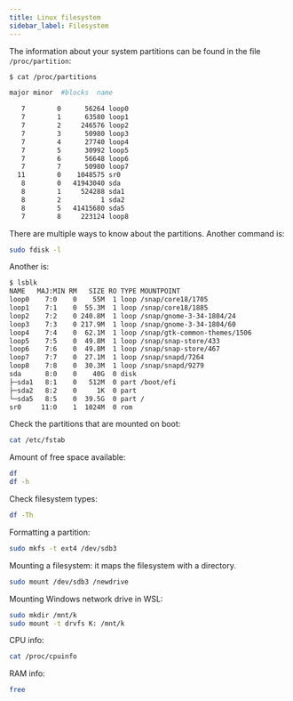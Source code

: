 ```yaml
---
title: Linux filesystem
sidebar_label: Filesystem
---
```

The information about your system partitions can be found in the file
`/proc/partition`:
```bash
$ cat /proc/partitions

major minor  #blocks  name

   7        0      56264 loop0
   7        1      63580 loop1
   7        2     246576 loop2
   7        3      50980 loop3
   7        4      27740 loop4
   7        5      30992 loop5
   7        6      56648 loop6
   7        7      50980 loop7
  11        0    1048575 sr0
   8        0   41943040 sda
   8        1     524288 sda1
   8        2          1 sda2
   8        5   41415680 sda5
   7        8     223124 loop8
```

There are multiple ways to know about the partitions. Another command is:
```bash
sudo fdisk -l
```

Another is:
```bash
$ lsblk
NAME   MAJ:MIN RM   SIZE RO TYPE MOUNTPOINT
loop0    7:0    0    55M  1 loop /snap/core18/1705
loop1    7:1    0  55.3M  1 loop /snap/core18/1885
loop2    7:2    0 240.8M  1 loop /snap/gnome-3-34-1804/24
loop3    7:3    0 217.9M  1 loop /snap/gnome-3-34-1804/60
loop4    7:4    0  62.1M  1 loop /snap/gtk-common-themes/1506
loop5    7:5    0  49.8M  1 loop /snap/snap-store/433
loop6    7:6    0  49.8M  1 loop /snap/snap-store/467
loop7    7:7    0  27.1M  1 loop /snap/snapd/7264
loop8    7:8    0  30.3M  1 loop /snap/snapd/9279
sda      8:0    0    40G  0 disk
├─sda1   8:1    0   512M  0 part /boot/efi
├─sda2   8:2    0     1K  0 part
└─sda5   8:5    0  39.5G  0 part /
sr0     11:0    1  1024M  0 rom
```

Check the partitions that are mounted on boot:
```bash
cat /etc/fstab
```

Amount of free space available:
```bash
df
df -h
```

Check filesystem types:
```bash
df -Th
```

Formatting a partition:
```bash
sudo mkfs -t ext4 /dev/sdb3
```

Mounting a filesystem: it maps the filesystem with a directory.
```bash
sudo mount /dev/sdb3 /newdrive
```

Mounting Windows network drive in WSL:
```bash
sudo mkdir /mnt/k
sudo mount -t drvfs K: /mnt/k
```

CPU info:
```bash
cat /proc/cpuinfo
```

RAM info:
```bash
free
```
